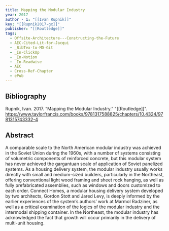 ```yaml
---
title: Mapping the Modular Industry
year: 2017
author - 1: "[[Ivan Rupnik]]"
key: "[[Rupnik2017-gx]]"
publisher: "[[Routledge]]"
tags:
  - Offsite-Architecture---Constructing-the-Future
  - AEC-Cited-Lit-for-Jacqui
  - _BibTex-to-MD-Git
  - _In-ClickUp
  - _In-Notion
  - _In-Readwise
  - AEC
  - Cross-Ref-Chapter
  - ePub
---
```


## Bibliography
Rupnik, Ivan. 2017. “Mapping the Modular Industry.” "[[Routledge]]". https://www.taylorfrancis.com/books/9781317588825/chapters/10.4324/9781315743332-4

## Abstract
A comparable scale to the North American modular industry was achieved in the Soviet Union during the 1960s, with a number of systems consisting of volumetric components of reinforced concrete, but this modular system has never achieved the gargantuan scale of application of Soviet panelized systems. As a housing delivery system, the modular industry usually works directly with small and medium-sized builders, particularly in the Northeast, offering conventional light wood framing and sheet rock hanging, as well as fully prefabricated assemblies, such as windows and doors customized to each order. Connect Homes, a modular housing delivery system developed by two architects, Gordon Stott and Jared Levy, is deeply informed by the earlier experiences of the system’s authors’ work at Marmol Radziner, as well as a critical examination of the logics of the modular industry and the intermodal shipping container. In the Northeast, the modular industry has acknowledged the fact that growth will occur primarily in the delivery of multi-unit housing.